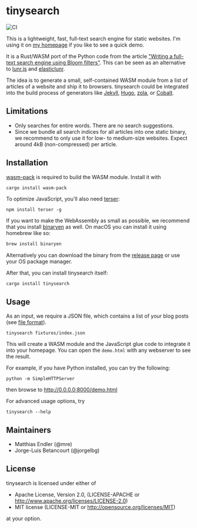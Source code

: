 # tinysearch

![CI](https://github.com/mre/tinysearch/workflows/CI/badge.svg)

This is a lightweight, fast, full-text search engine for static websites. I'm
using it on [my homepage](https://endler.dev/2019/tinysearch/) if you like to
see a quick demo.

It is a Rust/WASM port of the Python code from the article ["Writing a full-text
search engine using Bloom
filters"](https://www.stavros.io/posts/bloom-filter-search-engine/). This can be
seen as an alternative to [lunr.js](https://lunrjs.com/) and
[elasticlunr](http://elasticlunr.com/).

The idea is to generate a small, self-contained WASM module from a list of
articles of a website and ship it to browsers. tinysearch could be integrated
into the build process of generators like [Jekyll](https://jekyllrb.com/),
[Hugo](https://gohugo.io/), [zola](https://www.getzola.org/), or
[Cobalt](https://github.com/cobalt-org/cobalt.rs).

## Limitations

- Only searches for entire words. There are no search suggestions.
- Since we bundle all search indices for all articles into one static binary, we
  recommend to only use it for low- to medium-size websites. Expect around 4kB
  (non-compressed) per article.

## Installation

[wasm-pack](https://rustwasm.github.io/wasm-pack/) is required to build the WASM
module. Install it with

```sh
cargo install wasm-pack
```

To optimize JavaScript, you'll also need
[terser](https://github.com/terser/terser):

```
npm install terser -g
```

If you want to make the WebAssembly as small as possible, we recommend that you
install [binaryen](https://github.com/WebAssembly/binaryen) as well. On macOS
you can install it using homebrew like so:

```sh
brew install binaryen
```

Alternatively you can download the binary from the [release
page](https://github.com/WebAssembly/binaryen/releases) or use your OS package
manager.

After that, you can install tinysearch itself:

```
cargo install tinysearch
```

## Usage

As an input, we require a JSON file, which contains a list of your blog posts
(see [file format](fixtures/index.json)).

```
tinysearch fixtures/index.json
```

This will create a WASM module and the JavaScript glue code to integrate it into
your homepage. You can open the `demo.html` with any webserver to see the
result.

For example, if you have Python installed, you can try the following:

```
python -m SimpleHTTPServer
```

then browse to http://0.0.0.0:8000/demo.html

For advanced usage options, try

```
tinysearch --help
```

## Maintainers

* Matthias Endler (@mre)
* Jorge-Luis Betancourt (@jorgelbg)

## License

tinysearch is licensed under either of

* Apache License, Version 2.0, (LICENSE-APACHE or
  http://www.apache.org/licenses/LICENSE-2.0)
* MIT license (LICENSE-MIT or http://opensource.org/licenses/MIT)

at your option.


[wasm-pack]: https://github.com/rustwasm/wasm-pack
